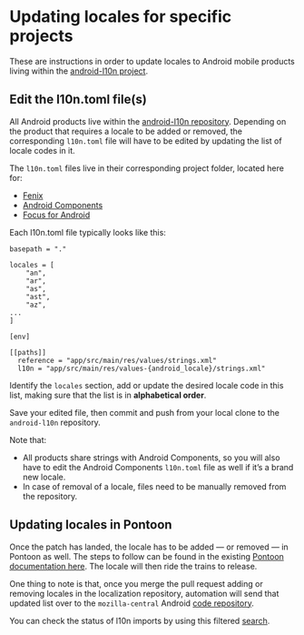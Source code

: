 # Updating locales for specific projects

These are instructions in order to update locales to Android mobile products living within the [android-l10n project](https://github.com/mozilla-l10n/android-l10n/).

## Edit the l10n.toml file(s)

All Android products live within the [android-l10n repository](https://github.com/mozilla-l10n/android-l10n/). Depending on the product that requires a locale to be added or removed, the corresponding `l10n.toml` file will have to be edited by updating the list of locale codes in it.

The `l10n.toml` files live in their corresponding project folder, located here for:
* [Fenix](https://github.com/mozilla-l10n/android-l10n/blob/master/mozilla-mobile/fenix/l10n.toml)
* [Android Components](https://github.com/mozilla-l10n/android-l10n/blob/master/mozilla-mobile/android-components/l10n.toml)
* [Focus for Android](https://github.com/mozilla-l10n/android-l10n/blob/master/mozilla-mobile/focus-android/l10n.toml)

Each l10n.toml file typically looks like this:

```
basepath = "."

locales = [
    "an",
    "ar",
    "as",
    "ast",
    "az",
...
]

[env]

[[paths]]
  reference = "app/src/main/res/values/strings.xml"
  l10n = "app/src/main/res/values-{android_locale}/strings.xml"
```

Identify the `locales` section, add or update the desired locale code in this list, making sure that the list is in **alphabetical order**.

Save your edited file, then commit and push from your local clone to the `android-l10n` repository.

Note that:
* All products share strings with Android Components, so you will also have to edit the Android Components `l10n.toml` file as well if it’s a brand new locale.
* In case of removal of a locale, files need to be manually removed from the repository.

## Updating locales in Pontoon

Once the patch has landed, the locale has to be added — or removed — in Pontoon as well. The steps to follow can be found in the existing [Pontoon documentation here](https://github.com/mozilla-l10n/documentation/blob/main/src/tools/pontoon/adding_new_locale.md). The locale will then ride the trains to release.

One thing to note is that, once you merge the pull request adding or removing locales in the localization repository, automation will send that updated list over to the `mozilla-central` Android [code repository](https://hg.mozilla.org/mozilla-central/file/tip/mobile/android/).

You can check the status of l10n imports by using this filtered [search](https://hg.mozilla.org/mozilla-central/log?rev=Import+translations+from+android-l10n).
